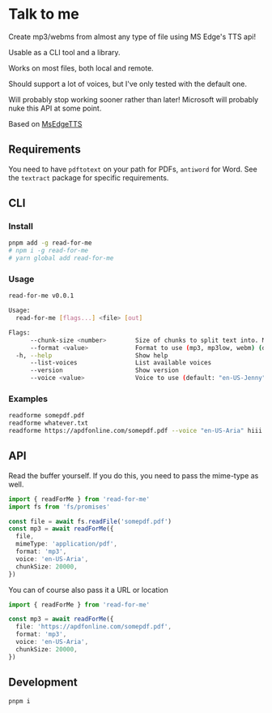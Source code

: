 # Talk to me

Create mp3/webms from almost any type of file using MS Edge's TTS api!

Usable as a CLI tool and a library.

Works on most files, both local and remote.

Should support a lot of voices, but I've only tested with the default one.

Will probably stop working sooner rather than later! Microsoft will probably nuke this API at some point.

Based on [MsEdgeTTS](https://github.com/Migushthe2nd/MsEdgeTTS)

## Requirements

You need to have `pdftotext` on your path for PDFs, `antiword` for Word. See the `textract` package for specific requirements.

## CLI

### Install

```sh
pnpm add -g read-for-me
# npm i -g read-for-me
# yarn global add read-for-me
```

### Usage

```sh
read-for-me v0.0.1

Usage:
  read-for-me [flags...] <file> [out]

Flags:
      --chunk-size <number>        Size of chunks to split text into. Might be worth experimenting with smaller chunks is conversion fails. (default: 20000)
      --format <value>             Format to use (mp3, mp3low, webm) (default: "mp3")
  -h, --help                       Show help
      --list-voices                List available voices
      --version                    Show version
      --voice <value>              Voice to use (default: "en-US-Jenny")
```

### Examples

```sh
readforme somepdf.pdf
readforme whatever.txt
readforme https://apdfonline.com/somepdf.pdf --voice "en-US-Aria" hiii.mp3
```

## API

Read the buffer yourself. If you do this, you need to pass the mime-type as well.

```ts
import { readForMe } from 'read-for-me'
import fs from 'fs/promises'

const file = await fs.readFile('somepdf.pdf')
const mp3 = await readForMe({
  file,
  mimeType: 'application/pdf',
  format: 'mp3',
  voice: 'en-US-Aria',
  chunkSize: 20000,
})
```

You can of course also pass it a URL or location

```ts
import { readForMe } from 'read-for-me'

const mp3 = await readForMe({
  file: 'https://apdfonline.com/somepdf.pdf',
  format: 'mp3',
  voice: 'en-US-Aria',
  chunkSize: 20000,
})
```

## Development

```sh
pnpm i
```
